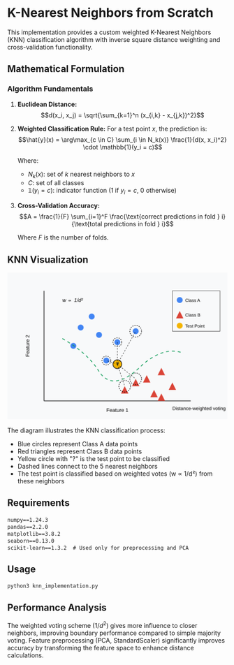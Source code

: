# K-Nearest Neighbors from Scratch

This implementation provides a custom weighted K-Nearest Neighbors (KNN) classification algorithm with inverse square distance weighting and cross-validation functionality.

## Mathematical Formulation

### Algorithm Fundamentals

1. **Euclidean Distance:**
   $$d(x_i, x_j) = \sqrt{\sum_{k=1}^n (x_{i,k} - x_{j,k})^2}$$

2. **Weighted Classification Rule:**
   For a test point $x$, the prediction is:
   $$\hat{y}(x) = \arg\max_{c \in C} \sum_{i \in N_k(x)} \frac{1}{d(x, x_i)^2} \cdot \mathbb{1}(y_i = c)$$

   Where:

   - $N_k(x)$: set of $k$ nearest neighbors to $x$
   - $C$: set of all classes
   - $\mathbb{1}(y_i = c)$: indicator function (1 if $y_i = c$, 0 otherwise)

3. **Cross-Validation Accuracy:**
   $$A = \frac{1}{F} \sum_{i=1}^F \frac{\text{correct predictions in fold } i}{\text{total predictions in fold } i}$$

   Where $F$ is the number of folds.

## KNN Visualization

![KNN Algorithm Visualization](knn-diagram.svg)

The diagram illustrates the KNN classification process:

- Blue circles represent Class A data points
- Red triangles represent Class B data points
- Yellow circle with "?" is the test point to be classified
- Dashed lines connect to the 5 nearest neighbors
- The test point is classified based on weighted votes (w ∝ 1/d²) from these neighbors

## Requirements

```
numpy==1.24.3
pandas==2.2.0
matplotlib==3.8.2
seaborn==0.13.0
scikit-learn==1.3.2  # Used only for preprocessing and PCA
```

## Usage

```
python3 knn_implementation.py
```

## Performance Analysis

The weighted voting scheme ($1/d^2$) gives more influence to closer neighbors, improving boundary performance compared to simple majority voting. Feature preprocessing (PCA, StandardScaler) significantly improves accuracy by transforming the feature space to enhance distance calculations.
